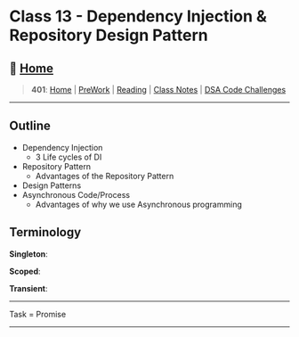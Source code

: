 # Class 13 - Dependency Injection & Repository Design Pattern

## 🏡 [**Home**](https://mistidinzy.github.io/ReadingNotes/)

> **401**: [Home](/401home.md)
|
[PreWork](/401/PreworkRM.md)
|
[Reading](/401/ReadingRM.md)
|
[Class Notes](/401/ClassRM.md)
|
[DSA Code Challenges](https://mistidinzy.github.io/data-structures-and-algorithms/)
>

---

## Outline

- Dependency Injection
  - 3 Life cycles of DI
- Repository Pattern
  - Advantages of the Repository Pattern
- Design Patterns
- Asynchronous Code/Process
  - Advantages of why we use Asynchronous programming

## Terminology

**Singleton**:

**Scoped**:

**Transient**:

---

Task = Promise

---
